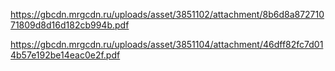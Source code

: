 https://gbcdn.mrgcdn.ru/uploads/asset/3851102/attachment/8b6d8a87271071809d8d16d182cb994b.pdf

https://gbcdn.mrgcdn.ru/uploads/asset/3851104/attachment/46dff82fc7d014b57e192be14eac0e2f.pdf


